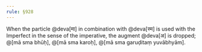 ```yaml
---
rule: §928
---
```


When the particle @deva[मा] in combination with @deva[स्म] is used with the Imperfect in the sense of the imperative, the augment @deva[अ] is dropped; @[mā sma bhūḥ], @[mā sma karoḥ], @[mā sma garuḍitaṃ yuvābhyām].